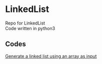 # LinkedList
Repo for LinkedList \
Code written in python3

## Codes
[Generate a linked list using an array as input](https://github.com/p-cap/LinkedList/blob/main/generate_linkedlist.py)
